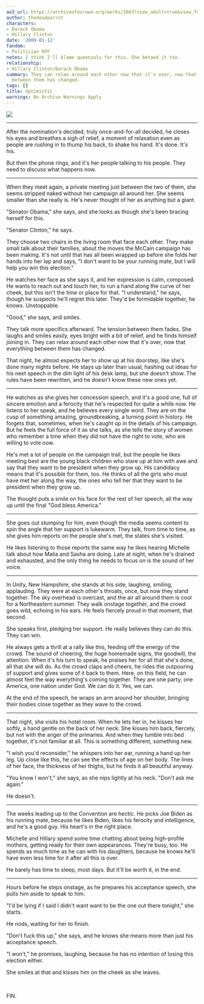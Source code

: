 ```yaml
---
ao3_url: https://archiveofourown.org/works/2663?view_adult=true&view_full_work=true
author: thedeadparrot
characters:
- Barack Obama
- Hillary Clinton
date: '2009-01-12'
fandom:
- Politician RPF
notes: I think I'll blame queenzulu for this. She betaed it too.
relationship:
- Hillary Clinton/Barack Obama
summary: They can relax around each other now that it's over, now that everything
  between them has changed.
tags: []
title: Optimistic
warnings: No Archive Warnings Apply
---
```


![](http://pics.livejournal.com/thedeadparrot/pic/00035hka)





---

After the nomination's decided, truly once-and-for-all decided, he closes his eyes and breathes a sigh of relief, a moment of relaxation even as people are rushing in to thump his back, to shake his hand. It's done. It's his.

But then the phone rings, and it's her people talking to his people. They need to discuss what happens now.



---

When they meet again, a private meeting just between the two of them, she seems stripped naked without her campaign all around her. She seems smaller than she really is. He's never thought of her as anything but a giant.

"Senator Obama," she says, and she looks as though she's been bracing herself for this.

"Senator Clinton," he says.

They choose two chairs in the living room that face each other. They make small talk about their families, about the moves the McCain campaign has been making. It's not until that has all been wrapped up before she folds her hands into her lap and says, "I don't want to be your running mate, but I will help you win this election."

He watches her face as she says it, and her expression is calm, composed. He wants to reach out and touch her, to run a hand along the curve of her cheek, but this isn't the time or place for that. "I understand," he says, though he suspects he'll regret this later. They'd be formidable together, he knows. Unstoppable.

"Good," she says, and smiles.

They talk more specifics afterward. The tension between them fades. She laughs and smiles easily, eyes bright with a bit of relief, and he finds himself joining in. They can relax around each other now that it's over, now that everything between them has changed.

That night, he almost expects her to show up at his doorstep, like she's done many nights before. He stays up later than usual, hashing out ideas for his next speech in the dim light of his desk lamp, but she doesn't show. The rules have been rewritten, and he doesn't know these new ones yet.



---

He watches as she gives her concession speech, and it's a good one, full of sincere emotion and a ferocity that he's respected for quite a while now. He listens to her speak, and he believes every single word. They are on the cusp of something amazing, groundbreaking, a turning point in history. He forgets that, sometimes, when he's caught up in the details of his campaign. But he feels the full force of it as she talks, as she tells the story of women who remember a time when they did not have the right to vote, who are willing to vote now.

He's met a lot of people on the campaign trail, but the people he likes meeting best are the young black children who stare up at him with awe and say that they want to be president when they grow up. His candidacy means that it's possible for them, too. He thinks of all the girls who must have met her along the way, the ones who tell her that they want to be president when they grow up.

The thought puts a smile on his face for the rest of her speech, all the way up until the final "God bless America."



---

She goes out stumping for him, even though the media seems content to spin the angle that her support is lukewarm. They talk, from time to time, as she gives him reports on the people she's met, the states she's visited.

He likes listening to those reports the same way he likes hearing Michelle talk about how Malia and Sasha are doing. Late at night, when he's drained and exhausted, and the only thing he needs to focus on is the sound of her voice.



---

In Unity, New Hampshire, she stands at his side, laughing, smiling, applauding. They were at each other's throats, once, but now they stand together. The sky overhead is overcast, and the air all around them is cool for a Northeastern summer. They walk onstage together, and the crowd goes wild, echoing in his ears. He feels fiercely proud in that moment, that second.

She speaks first, pledging her support. He really believes they can do this. They can win.

He always gets a thrill at a rally like this, feeding off the energy of the crowd. The sound of cheering, the huge homemade signs, the goodwill, the attention. When it's his turn to speak, he praises her for all that she's done, all that she will do. As the crowd claps and cheers, he rides the outpouring of support and gives some of it back to them. Here, on this field, he can almost feel the way everything's coming together. They are one party, one America, one nation under God. We can do it. Yes, we can.

At the end of the speech, he wraps an arm around her shoulder, bringing their bodies close together as they wave to the crowd.



---

That night, she visits his hotel room. When he lets her in, he kisses her softly, a hand gentle on the back of her neck. She kisses him back, fiercely, but not with the anger of the primaries. And when they tumble into bed together, it's not familiar at all. This is something different, something new.

"I wish you'd reconsider," he whispers into her ear, running a hand up her leg. Up close like this, he can see the effects of age on her body. The lines of her face, the thickness of her thighs, but he finds it all beautiful anyway.

"You know I won't," she says, as she nips lightly at his neck. "Don't ask me again."

He doesn't.



---

The weeks leading up to the Convention are hectic. He picks Joe Biden as his running mate, because he likes Biden, likes his ferocity and intelligence, and he's a good guy. His heart's in the right place.

Michelle and Hillary spend some time chatting about being high-profile mothers, getting ready for their own appearances. They're busy, too. He spends as much time as he can with his daughters, because he knows he'll have even less time for it after all this is over.

He barely has time to sleep, most days. But it'll be worth it, in the end.



---

Hours before he steps onstage, as he prepares his acceptance speech, she pulls him aside to speak to him.

"I'd be lying if I said I didn't want want to be the one out there tonight," she starts.

He nods, waiting for her to finish.

"Don't fuck this up," she says, and he knows she means more than just his acceptance speech.

"I won't," he promises, laughing, because he has no intention of losing this election either.

She smiles at that and kisses him on the cheek as she leaves.

 

FIN.